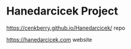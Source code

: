 # Hanedarcicek Project

https://cenkberry.github.io/Hanedarcicek/  repo

https://hanedarcicek.com website
